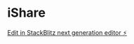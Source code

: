 # iShare

[Edit in StackBlitz next generation editor ⚡️](https://stackblitz.com/~/github.com/shajujahra2/iShare)